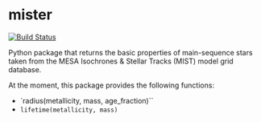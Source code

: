 # mister

[![Build Status](https://travis-ci.org/guillochon/mister.svg?branch=master)](https://travis-ci.org/guillochon/mister)

Python package that returns the basic properties of main-sequence stars taken from the MESA Isochrones & Stellar Tracks (MIST) model grid database.

At the moment, this package provides the following functions:

*   `radius(metallicity, mass, age_fraction)``
*   `lifetime(metallicity, mass)`
